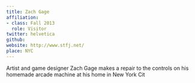 ```yaml
---
title: Zach Gage
affiliation:
- class: Fall 2013
  role: Visitor
twitter: helvetica
github:
website: http://www.stfj.net/
place: NYC
---
```

Artist and game designer Zach Gage makes a repair to the controls on his homemade arcade machine at his home in New York Cit
